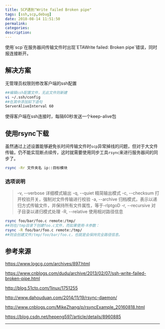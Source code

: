 ```yaml
---
title: SCP遇到"Write failed Broken pipe"
tags: [ssh,scp,debug]
date: 2018-08-14 11:51:50
permalink:
categories:
description:
---
```

<p class="description">使用`scp`在服务器间传输文件时出现`ETAWrite failed: Broken pipe`错误，同时报连接断开。</p>

<!-- more -->

## 解决方案

无管理员权限则修改客户端的ssh配置

```bash
##编辑ssh配置文件，无此文件则新建
vi ~/.ssh/config
##在其中添加如下语句
ServerAliveInterval 60
```

使得客户端在ssh连接时，每隔60秒发送一个keep-alive包

## 使用rsync下载

虽然通过上述设置能够避免长时间传输文件时`scp`异常掉线的问题，但对于大文件传输，仍不能实现断点续传，这时就需要使用同步工具`rsync`来进行服务器间的同步了。

```bash
rsync -Rr 文件夹名 ip::目标模块
```
### 选项说明

> -v, --verbose 详细模式输出
-q, --quiet 精简输出模式
-c, --checksum 打开校验开关，强制对文件传输进行校验
-a, --archive 归档模式，表示以递归方式传输文件，并保持所有文件属性，等于-rlptgoD
-r, --recursive 对子目录以递归模式处理
-R, --relative 使用相对路径信息

```bash
rsync foo/bar/foo.c remote:/tmp/
##则在/tmp目录下创建foo.c文件，而如果使用-R参数：
rsync -R foo/bar/foo.c remote:/tmp/
##则会创建文件/tmp/foo/bar/foo.c，也就是会保持完全路径信息。
```

## 参考来源

https://www.logcg.com/archives/897.html

https://www.cnblogs.com/dudu/archive/2013/02/07/ssh-write-failed-broken-pipe.html

http://blog.51cto.com/1inux/1751255

http://www.dahouduan.com/2014/11/19/rsync-daemon/

http://www.cnblogs.com/MikeZhang/p/rsyncExample_20160818.html

https://blog.csdn.net/hepeng597/article/details/8960885

<hr />